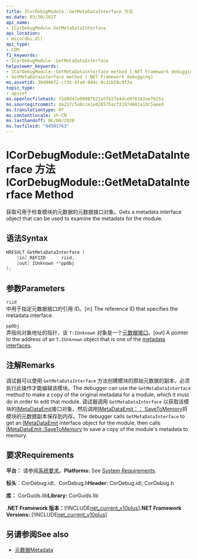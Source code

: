 ```yaml
---
title: ICorDebugModule::GetMetaDataInterface 方法
ms.date: 03/30/2017
api_name:
- ICorDebugModule.GetMetaDataInterface
api_location:
- mscordbi.dll
api_type:
- COM
f1_keywords:
- ICorDebugModule::GetMetaDataInterface
helpviewer_keywords:
- ICorDebugModule::GetMetaDatainterface method [.NET Framework debugging]
- GetMetaDatainterface method [.NET Framework debugging]
ms.assetid: 30d906f2-cf35-4fa9-9d4c-0c31b58c9f3a
topic_type:
- apiref
ms.openlocfilehash: f5d0dd7a99087b21a5f827e4dce0f6342ae7b25a
ms.sourcegitcommit: da21fc5a8cce1e028575acf31974681a1bc5aeed
ms.translationtype: MT
ms.contentlocale: zh-CN
ms.lasthandoff: 06/08/2020
ms.locfileid: "84501763"
---
```

# <a name="icordebugmodulegetmetadatainterface-method"></a><span data-ttu-id="264c4-102">ICorDebugModule::GetMetaDataInterface 方法</span><span class="sxs-lookup"><span data-stu-id="264c4-102">ICorDebugModule::GetMetaDataInterface Method</span></span>
<span data-ttu-id="264c4-103">获取可用于检查模块的元数据的元数据接口对象。</span><span class="sxs-lookup"><span data-stu-id="264c4-103">Gets a metadata interface object that can be used to examine the metadata for the module.</span></span>  
  
## <a name="syntax"></a><span data-ttu-id="264c4-104">语法</span><span class="sxs-lookup"><span data-stu-id="264c4-104">Syntax</span></span>  
  
```cpp  
HRESULT GetMetaDataInterface (  
    [in] REFIID      riid,  
    [out] IUnknown **ppObj  
);  
```  
  
## <a name="parameters"></a><span data-ttu-id="264c4-105">参数</span><span class="sxs-lookup"><span data-stu-id="264c4-105">Parameters</span></span>  
 `riid`  
 <span data-ttu-id="264c4-106">中用于指定元数据接口的引用 ID。</span><span class="sxs-lookup"><span data-stu-id="264c4-106">[in] The reference ID that specifies the metadata interface.</span></span>  
  
 `ppObj`  
 <span data-ttu-id="264c4-107">弄指向对象地址的指针，该 `T:IUnknown` 对象是一个[元数据接口](../metadata/metadata-interfaces.md)。</span><span class="sxs-lookup"><span data-stu-id="264c4-107">[out] A pointer to the address of an `T:IUnknown` object that is one of the [metadata interfaces](../metadata/metadata-interfaces.md).</span></span>  
  
## <a name="remarks"></a><span data-ttu-id="264c4-108">注解</span><span class="sxs-lookup"><span data-stu-id="264c4-108">Remarks</span></span>  
 <span data-ttu-id="264c4-109">调试器可以使用 `GetMetaDataInterface` 方法创建模块的原始元数据的副本，必须执行此操作才能编辑该模块。</span><span class="sxs-lookup"><span data-stu-id="264c4-109">The debugger can use the `GetMetaDataInterface` method to make a copy of the original metadata for a module, which it must do in order to edit that module.</span></span> <span data-ttu-id="264c4-110">调试器调用 `GetMetaDataInterface` 以获取该模块的[IMetaDataEmit](../metadata/imetadataemit-interface.md)接口对象，然后调用[IMetaDataEmit：： SaveToMemory](../metadata/imetadataemit-savetomemory-method.md)将模块的元数据副本保存到内存。</span><span class="sxs-lookup"><span data-stu-id="264c4-110">The debugger calls `GetMetaDataInterface` to get an [IMetaDataEmit](../metadata/imetadataemit-interface.md) interface object for the module, then calls [IMetaDataEmit::SaveToMemory](../metadata/imetadataemit-savetomemory-method.md) to save a copy of the module's metadata to memory.</span></span>  
  
## <a name="requirements"></a><span data-ttu-id="264c4-111">要求</span><span class="sxs-lookup"><span data-stu-id="264c4-111">Requirements</span></span>  
 <span data-ttu-id="264c4-112">**平台：** 请参阅[系统要求](../../get-started/system-requirements.md)。</span><span class="sxs-lookup"><span data-stu-id="264c4-112">**Platforms:** See [System Requirements](../../get-started/system-requirements.md).</span></span>  
  
 <span data-ttu-id="264c4-113">**标头**：CorDebug.idl、CorDebug.h</span><span class="sxs-lookup"><span data-stu-id="264c4-113">**Header:** CorDebug.idl, CorDebug.h</span></span>  
  
 <span data-ttu-id="264c4-114">**库：** CorGuids.lib</span><span class="sxs-lookup"><span data-stu-id="264c4-114">**Library:** CorGuids.lib</span></span>  
  
 <span data-ttu-id="264c4-115">**.NET Framework 版本：**[!INCLUDE[net_current_v10plus](../../../../includes/net-current-v10plus-md.md)]</span><span class="sxs-lookup"><span data-stu-id="264c4-115">**.NET Framework Versions:** [!INCLUDE[net_current_v10plus](../../../../includes/net-current-v10plus-md.md)]</span></span>  
  
## <a name="see-also"></a><span data-ttu-id="264c4-116">另请参阅</span><span class="sxs-lookup"><span data-stu-id="264c4-116">See also</span></span>

- [<span data-ttu-id="264c4-117">元数据</span><span class="sxs-lookup"><span data-stu-id="264c4-117">Metadata</span></span>](../metadata/index.md)
